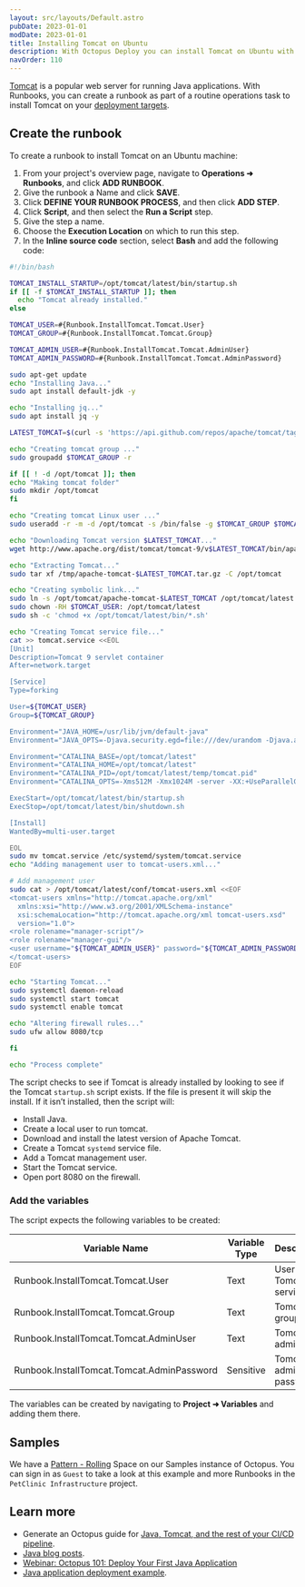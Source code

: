 ```yaml
---
layout: src/layouts/Default.astro
pubDate: 2023-01-01
modDate: 2023-01-01
title: Installing Tomcat on Ubuntu
description: With Octopus Deploy you can install Tomcat on Ubuntu with a runbook as part of a routine operations task.
navOrder: 110
---
```


[Tomcat](https://tomcat.apache.org/) is a popular web server for running Java applications. With Runbooks, you can create a runbook as part of a routine operations task to install Tomcat on your [deployment targets](/docs/infrastructure/deployment-targets/tentacle/linux).

## Create the runbook

To create a runbook to install Tomcat on an Ubuntu machine:

1. From your project's overview page, navigate to **Operations ➜ Runbooks**, and click **ADD RUNBOOK**.
1. Give the runbook a Name and click **SAVE**.
1. Click **DEFINE YOUR RUNBOOK PROCESS**, and then click **ADD STEP**.
1. Click **Script**, and then select the **Run a Script** step.
1. Give the step a name.
1. Choose the **Execution Location** on which to run this step.
1. In the **Inline source code** section, select **Bash** and add the following code:

```bash
#!/bin/bash

TOMCAT_INSTALL_STARTUP=/opt/tomcat/latest/bin/startup.sh
if [[ -f $TOMCAT_INSTALL_STARTUP ]]; then
  echo "Tomcat already installed."
else

TOMCAT_USER=#{Runbook.InstallTomcat.Tomcat.User}
TOMCAT_GROUP=#{Runbook.InstallTomcat.Tomcat.Group}

TOMCAT_ADMIN_USER=#{Runbook.InstallTomcat.Tomcat.AdminUser}
TOMCAT_ADMIN_PASSWORD=#{Runbook.InstallTomcat.Tomcat.AdminPassword}

sudo apt-get update
echo "Installing Java..."
sudo apt install default-jdk -y

echo "Installing jq..."
sudo apt install jq -y

LATEST_TOMCAT=$(curl -s 'https://api.github.com/repos/apache/tomcat/tags' | jq -r .[].name | grep -v '-' | head -1)

echo "Creating tomcat group ..."
sudo groupadd $TOMCAT_GROUP -r

if [[ ! -d /opt/tomcat ]]; then
echo "Making tomcat folder"
sudo mkdir /opt/tomcat
fi

echo "Creating tomcat Linux user ..."
sudo useradd -r -m -d /opt/tomcat -s /bin/false -g $TOMCAT_GROUP $TOMCAT_USER

echo "Downloading Tomcat version $LATEST_TOMCAT..."
wget http://www.apache.org/dist/tomcat/tomcat-9/v$LATEST_TOMCAT/bin/apache-tomcat-$LATEST_TOMCAT.tar.gz -P /tmp

echo "Extracting Tomcat..."
sudo tar xf /tmp/apache-tomcat-$LATEST_TOMCAT.tar.gz -C /opt/tomcat

echo "Creating symbolic link..."
sudo ln -s /opt/tomcat/apache-tomcat-$LATEST_TOMCAT /opt/tomcat/latest
sudo chown -RH $TOMCAT_USER: /opt/tomcat/latest
sudo sh -c 'chmod +x /opt/tomcat/latest/bin/*.sh'

echo "Creating Tomcat service file..."
cat >> tomcat.service <<EOL
[Unit]
Description=Tomcat 9 servlet container
After=network.target

[Service]
Type=forking

User=${TOMCAT_USER}
Group=${TOMCAT_GROUP}

Environment="JAVA_HOME=/usr/lib/jvm/default-java"
Environment="JAVA_OPTS=-Djava.security.egd=file:///dev/urandom -Djava.awt.headless=true"

Environment="CATALINA_BASE=/opt/tomcat/latest"
Environment="CATALINA_HOME=/opt/tomcat/latest"
Environment="CATALINA_PID=/opt/tomcat/latest/temp/tomcat.pid"
Environment="CATALINA_OPTS=-Xms512M -Xmx1024M -server -XX:+UseParallelGC"

ExecStart=/opt/tomcat/latest/bin/startup.sh
ExecStop=/opt/tomcat/latest/bin/shutdown.sh

[Install]
WantedBy=multi-user.target

EOL
sudo mv tomcat.service /etc/systemd/system/tomcat.service
echo "Adding management user to tomcat-users.xml..."

# Add management user
sudo cat > /opt/tomcat/latest/conf/tomcat-users.xml <<EOF
<tomcat-users xmlns="http://tomcat.apache.org/xml"
  xmlns:xsi="http://www.w3.org/2001/XMLSchema-instance"
  xsi:schemaLocation="http://tomcat.apache.org/xml tomcat-users.xsd"
  version="1.0">
<role rolename="manager-script"/>
<role rolename="manager-gui"/>
<user username="${TOMCAT_ADMIN_USER}" password="${TOMCAT_ADMIN_PASSWORD}" roles="tomcat,manager-script,manager-gui"/>
</tomcat-users>
EOF

echo "Starting Tomcat..."
sudo systemctl daemon-reload
sudo systemctl start tomcat
sudo systemctl enable tomcat

echo "Altering firewall rules..."
sudo ufw allow 8080/tcp

fi

echo "Process complete"
```

The script checks to see if Tomcat is already installed by looking to see if the Tomcat `startup.sh` script exists. If the file is present it will skip the install. If it isn’t installed, then the script will:

- Install Java.
- Create a local user to run tomcat.
- Download and install the latest version of Apache Tomcat.
- Create a Tomcat `systemd` service file.
- Add a Tomcat management user.
- Start the Tomcat service.
- Open port 8080 on the firewall.

### Add the variables

The script expects the following variables to be created:


| Variable Name | Variable Type | Description | Example |
| ------------- | ------------- | ------------- | ------------- |
| Runbook.InstallTomcat.Tomcat.User | Text | User to run Tomcat service | tomcat |
| Runbook.InstallTomcat.Tomcat.Group | Text | Tomcat group | tomcat |
| Runbook.InstallTomcat.Tomcat.AdminUser | Text | Tomcat admin user | tomcatadmin |
| Runbook.InstallTomcat.Tomcat.AdminPassword | Sensitive | Tomcat admin user password | SuperSecretPa$$word |

The variables can be created by navigating to **Project ➜ Variables** and adding them there.

## Samples

We have a [Pattern - Rolling](https://oc.to/PatternRollingSamplesSpace) Space on our Samples instance of Octopus. You can sign in as `Guest` to take a look at this example and more Runbooks in the `PetClinic Infrastructure` project.

## Learn more

- Generate an Octopus guide for [Java, Tomcat, and the rest of your CI/CD pipeline](https://octopus.com/docs/guides?application=Java&destination=Tomcat).
- [Java blog posts](https://octopus.com/blog/tag/java).
- [Webinar: Octopus 101: Deploy Your First Java Application](https://www.youtube.com/watch?v=AM6GyYr2n4Y)
- [Java application deployment example](/docs/deployments/java/deploying-java-applications).
